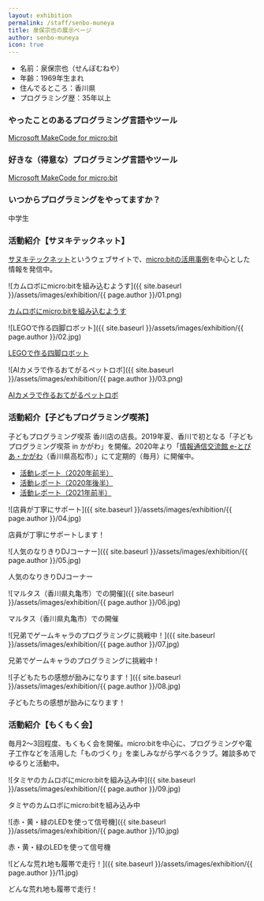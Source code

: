 ```yaml
---
layout: exhibition
permalink: /staff/senbo-muneya
title: 泉保宗也の展示ページ
author: senbo-muneya
icon: true
---
```

- 名前：泉保宗也（せんぼむねや）
- 年齢：1969年生まれ
- 住んでるところ：香川県
- プログラミング歴：35年以上

### やったことのあるプログラミング言語やツール

[Microsoft MakeCode for micro:bit](https://makecode.microbit.org/?lang=ja)

### 好きな（得意な）プログラミング言語やツール

[Microsoft MakeCode for micro:bit](https://makecode.microbit.org/?lang=ja)

### いつからプログラミングをやってますか？

中学生

### 活動紹介【サヌキテックネット】

[サヌキテックネット](https://sanuki-tech.net/)というウェブサイトで、[micro:bitの活用事例](https://sanuki-tech.net/micro-bit/)を中心とした情報を発信中。

![カムロボにmicro:bitを組み込むようす]({{ site.baseurl }}/assets/images/exhibition/{{ page.author }}/01.png)

[カムロボにmicro:bitを組み込むようす](https://sanuki-tech.net/micro-bit/tamiya/mounting-of-microbit/)

![LEGOで作る四脚ロボット]({{ site.baseurl }}/assets/images/exhibition/{{ page.author }}/02.jpg)

[LEGOで作る四脚ロボット](https://sanuki-tech.net/micro-bit/lego/quadruped-robot/)

![AIカメラで作るおてがるペットロボ]({{ site.baseurl }}/assets/images/exhibition/{{ page.author }}/03.png)

[AIカメラで作るおてがるペットロボ](https://sanuki-tech.net/micro-bit/huskylens/assemble-pet-robot/)

### 活動紹介【子どもプログラミング喫茶】

子どもプログラミング喫茶 香川店の店長。2019年夏、香川で初となる「子どもプログラミング喫茶 in かがわ」を開催。2020年より「[情報通信交流館 e-とぴあ・かがわ](https://www.e-topia-kagawa.jp/)（香川県高松市）」にて定期的（毎月）に開催中。

- [活動レポート（2020年前半）](https://sanuki-tech.net/micro-bit/appendix-events/kids-programming-saloon-in-kagawa-2020-1/)
- [活動レポート（2020年後半）](https://sanuki-tech.net/micro-bit/appendix-events/kids-programming-saloon-in-kagawa-2020-2/)
- [活動レポート（2021年前半）](https://sanuki-tech.net/micro-bit/appendix-events/kids-programming-saloon-in-kagawa-2021-1/)

![店員が丁寧にサポート]({{ site.baseurl }}/assets/images/exhibition/{{ page.author }}/04.jpg)

店員が丁寧にサポートします！

![人気のなりきりDJコーナー]({{ site.baseurl }}/assets/images/exhibition/{{ page.author }}/05.jpg)

人気のなりきりDJコーナー

![マルタス（香川県丸亀市）での開催]({{ site.baseurl }}/assets/images/exhibition/{{ page.author }}/06.jpg)

マルタス（香川県丸亀市）での開催

![兄弟でゲームキャラのプログラミングに挑戦中！]({{ site.baseurl }}/assets/images/exhibition/{{ page.author }}/07.jpg)

兄弟でゲームキャラのプログラミングに挑戦中！

![子どもたちの感想が励みになります！]({{ site.baseurl }}/assets/images/exhibition/{{ page.author }}/08.jpg)

子どもたちの感想が励みになります！

### 活動紹介【もくもく会】

毎月2～3回程度、もくもく会を開催。micro:bitを中心に、プログラミングや電子工作などを活用した「ものづくり」を楽しみながら学べるクラブ。雑談多めでゆるりと活動中。

![タミヤのカムロボにmicro:bitを組み込み中]({{ site.baseurl }}/assets/images/exhibition/{{ page.author }}/09.jpg)

タミヤのカムロボにmicro:bitを組み込み中

![赤・黄・緑のLEDを使って信号機]({{ site.baseurl }}/assets/images/exhibition/{{ page.author }}/10.jpg)

赤・黄・緑のLEDを使って信号機

![どんな荒れ地も履帯で走行！]({{ site.baseurl }}/assets/images/exhibition/{{ page.author }}/11.jpg)

どんな荒れ地も履帯で走行！
